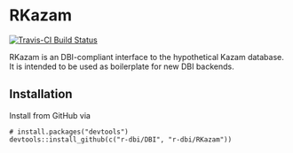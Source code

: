 # RKazam

[![Travis-CI Build Status](https://travis-ci.org/r-dbi/RKazam.svg?branch=master)](https://travis-ci.org/r-dbi/RKazam)

RKazam is an DBI-compliant interface to the hypothetical Kazam database. It is intended to be used as boilerplate for new DBI backends.

## Installation

Install from GitHub via

```
# install.packages("devtools")
devtools::install_github(c("r-dbi/DBI", "r-dbi/RKazam"))
```
